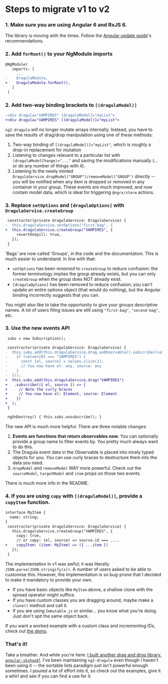 # Steps to migrate v1 to v2

### 1. Make sure you are using Angular 6 and RxJS 6.

The library is moving with the times. Follow the [Angular update
guide](https://update.angular.io/)'s recommendations.

### 2. Add `forRoot()` to your NgModule imports

```diff
@NgModule(
   imports: [
     ...
-    DragulaModule,
+    DragulaModule.forRoot(),
   ]
 )
```

### 2. Add two-way binding brackets to `[(dragulaModel)]`

```diff
-<div dragula="VAMPIRES" [dragulaModel]="myList">
+<div dragula="VAMPIRES" [(dragulaModel)]="myList">
```

`ng2-dragula` will no longer mutate arrays internally. Instead, you have to save
the results of drag/drop manipulation using one of these methods:

1. Two-way binding of `[(dragulaModel)]="myList"`, which is roughly a drop-in
   replacement for mutation
2. Listening to changes relevant to a particular list with
   `(dragulaModelChange)="..."` and saving the modifications manually (... or do
   any number of things with it).
3. Listening to the newly minted
   `DragulaService.dropModel("GROUP")/removeModel("GROUP")` directly -- you will
   be notified when any item is dropped or removed in any container in your
   group. These events are much improved, and now contain model data, which is
   ideal for triggering `@ngrx/store` actions.

### 3. Replace `setOptions` and `[dragulaOptions]` with `DragulaService.createGroup`

```diff
 constructor(private dragulaService: DragulaService) {
-  this.dragulaService.setOptions("first-bag", {
+  this.dragulaService.createGroup("VAMPIRES", {
     revertOnSpill: true,
   });
 }
```

'Bags' are now called 'Groups', in the code and the documentation. This is much
easier to understand. In line with that:

- `setOptions` has been *renamed* to `createGroup` to reduce confusion: the
  former terminology implies the group already exists, but you can only
  `createGroup` when the group does NOT already exist.
- `[dragulaOptions]` has been removed to reduce confusion; you can't
  update an entire options object (that would do nothing), but the Angular
  binding incorrectly suggests that you can.

You might also like to take the opportunity to give your groups descriptive
names. A lot of users filing issues are still using `"first-bag"`, `"second-bag"`,
etc.

### 3. Use the new events API

```diff
 subs = new Subscription();

 constructor(private dragulaService: DragulaService) {
-  this.subs.add(this.dragulaService.drag.asObservable().subscribe((values: any[]) => {
-    if (values[0] === "VAMPIRES") {
-      const [el, source] = values.slice(1);
-      // You now have el: any, source: any
-    }
-  }));
+  this.subs.add(this.dragulaService.drag("VAMPIRES")
+   .subscribe(({ el, source }) => {
+     // Note the curly braces
+     // You now have el: Element, source: Element
+    })
+  );
 }

 ngOnDestroy() { this.subs.unsubscribe(); }
```

The new API is much more helpful. There are three notable changes:

1. **Events are functions that return observables now.** You can optionally
   provide a group name to filter events by. You pretty much always want to do
   this.
2. The Dragula event data in the Observable is placed into nicely typed objects
   for you. You can use curly braces to destructure them into the data you need.
3. `dropModel` and `removeModel` WAY more powerful. Check out the `sourceModel`,
   `targetModel` and `item` props on those two events.

There is much more info in the README.

### 4. If you are using `copy` with `[(dragulaModel)]`, provide a `copyItem` function.

```diff
interface MyItem {
  name: string;
}
 constructor(private dragulaService: DragulaService) {
   this.dragulaService.createGroup("VAMPIRES", {
     copy: true,
     // or copy: (el, source) => source.id === ...,
+    copyItem: (item: MyItem) => ({ ...item })
   });
 }
```

The implementation in v1 was awful; it was literally
`JSON.parse(JSON.stringify(x))`. A number of users asked to be able to customise
this. However, the implementation is so bug-prone that I decided to make it
mandatory to provide your own.

- If you have basic objects like `MyItem` above, a shallow clone with the spread
  operator might suffice.
- If you have custom classes you are dragging around, maybe make a `clone()` method
  and call it.
- If you are using `Immutable.js` or similar... you know what you're doing. Just
  don't spit the same object back.

If you want a worked example with a custom class and incrementing IDs, check out
[the
demo](https://github.com/valor-software/ng2-dragula/blob/master/modules/demo/src/app/examples/06-copy-model.component.ts).

### That's it!

Take a breather. And while you're here: [I built another drag and drop library,
`angular-skyhook`!][asky]. I've been maintaining `ng2-dragula` even though
I haven't been using it -- the sortable lists paradigm just isn't powerful
enough sometimes. I poured a lot of effort into it, so check out the examples,
give it a whirl and see if you can find a use for it.

[asky]: https://cormacrelf.github.io/angular-skyhook/
